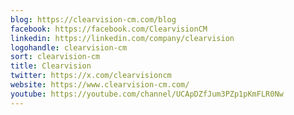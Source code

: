 ```yaml
---
blog: https://clearvision-cm.com/blog
facebook: https://facebook.com/ClearvisionCM
linkedin: https://linkedin.com/company/clearvision
logohandle: clearvision-cm
sort: clearvision-cm
title: Clearvision
twitter: https://x.com/clearvisioncm
website: https://www.clearvision-cm.com/
youtube: https://youtube.com/channel/UCApDZfJum3PZp1pKmFLR0Nw
---
```

